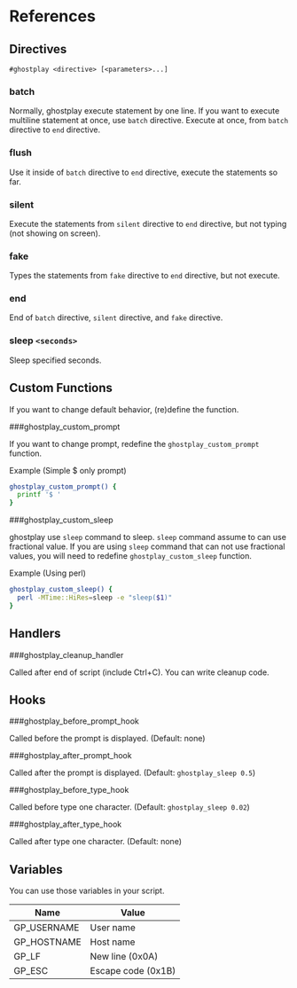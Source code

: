 # References

## Directives

```
#ghostplay <directive> [<parameters>...]
```

### batch

Normally, ghostplay execute statement by one line.
If you want to execute multiline statement at once, use `batch` directive.
Execute at once, from `batch` directive to `end` directive.

### flush

Use it inside of `batch` directive to `end` directive,
execute the statements so far.

### silent

Execute the statements from `silent` directive to `end` directive,
but not typing (not showing on screen).

### fake

Types the statements from `fake` directive to `end` directive,
but not execute.

### end

End of `batch` directive, `silent` directive, and `fake` directive.

### sleep `<seconds>`

Sleep specified seconds.

## Custom Functions

If you want to change default behavior, (re)define the function.

###ghostplay_custom_prompt

If you want to change prompt, redefine the `ghostplay_custom_prompt` function.

Example (Simple $ only prompt)

```sh
ghostplay_custom_prompt() {
  printf '$ '
}
```

###ghostplay_custom_sleep

ghostplay use `sleep` command to sleep. `sleep` command assume to can use fractional value. If you are using `sleep` command that can not use fractional values, you will need to redefine `ghostplay_custom_sleep` function.

Example (Using perl)

```sh
ghostplay_custom_sleep() {
  perl -MTime::HiRes=sleep -e "sleep($1)"
}
```

## Handlers

###ghostplay_cleanup_handler

Called after end of script (include Ctrl+C). You can write cleanup code.

## Hooks

###ghostplay_before_prompt_hook

Called before the prompt is displayed. (Default: none)

###ghostplay_after_prompt_hook

Called after the prompt is displayed. (Default: ```ghostplay_sleep 0.5```)

###ghostplay_before_type_hook

Called before type one character. (Default: ```ghostplay_sleep 0.02```)

###ghostplay_after_type_hook

Called after type one character. (Default: none)

## Variables

You can use those variables in your script.

| Name        | Value              |
| ----------- | ------------------ |
| GP_USERNAME | User name          |
| GP_HOSTNAME | Host name          |
| GP_LF       | New line (0x0A)    |
| GP_ESC      | Escape code (0x1B) |
